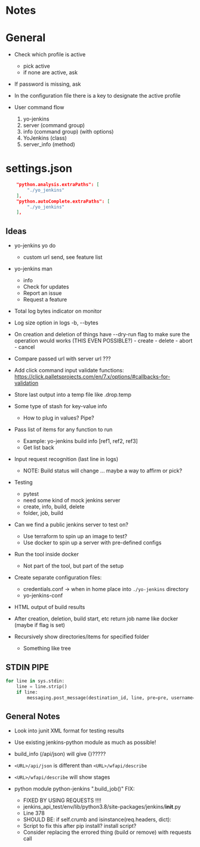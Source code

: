 # Notes


# General

- Check which profile is active
    - pick active
    - if none are active, ask
- If password is missing, ask


- In the configuration file there is a key to designate the active profile

- User command flow
    1. yo-jenkins
    2. server (command group)
    3. info (command group) (with options)
    4. YoJenkins (class)
    5. server_info (method)


# settings.json
```json
    "python.analysis.extraPaths": [
        "./yo_jenkins"
    ],
    "python.autoComplete.extraPaths": [
        "./yo_jenkins"
    ],
```

## Ideas

- yo-jenkins yo do <URL>
  - custom url send, see feature list

- yo-jenkins man
    - info
    - Check for updates
    - Report an issue
    - Request a feature



- Total log bytes indicator on monitor
- Log size option in logs -b, --bytes

- On creation and deletion of things have --dry-run flag
    to make sure the operation would works (THIS EVEN POSSIBLE?)
        - create
        - delete
        - abort
        - cancel

- Compare passed url with server url ???

- Add click command input validate functions: https://click.palletsprojects.com/en/7.x/options/#callbacks-for-validation

- Store last output into a temp file like .drop.temp

- Some type of stash for key-value info
    - How to plug in values?  Pipe?

- Pass list of items for any function to run
    - Example: yo-jenkins build info [ref1, ref2, ref3]
    - Get list back

- Input request recognition (last line in logs)
    - NOTE: Build status will change ... maybe a way to affirm or pick?

- Testing
    - pytest
    - need some kind of mock jenkins server
    - create, info, build, delete
    - folder, job, build

- Can we find a public jenkins server to test on?
    - Use terraform to spin up an image to test?
    - Use docker to spin up a server with pre-defined configs

- Run the tool inside docker
    - Not part of the tool, but part of the setup

- Create separate configuration files:
    - credentials.conf   -> when in home place into `./yo-jenkins` directory
    - yo-jenkins-conf

- HTML output of build results

- After creation, deletion, build start, etc return job name like docker (maybe if flag is set)

- Recursively show directories/items for specified folder
    - Something like tree


## STDIN PIPE
```python
for line in sys.stdin:
    line = line.strip()
    if line:
        messaging.post_message(destination_id, line, pre=pre, username=username)
```



## General Notes

- Look into junit XML format for testing results

- Use existing jenkins-python module as much as possible!

- build_info (/api/json) will give {}?????

- `<URL>/api/json` is different than `<URL>/wfapi/describe`
- `<URL>/wfapi/describe` will show stages

- python module python-jenkins ".build_job()" FIX:
    - FIXED BY USING REQUESTS !!!!
    - jenkins_api_test/env/lib/python3.8/site-packages/jenkins/__init__.py
    - Line 378
    - SHOULD BE: if self.crumb and isinstance(req.headers, dict):
    - Script to fix this after pip install?  install script?
    - Consider replacing the errored thing (build or remove) with requests call


